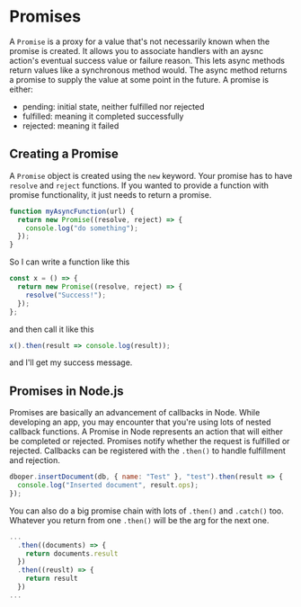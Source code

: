 # Promises

A `Promise` is a proxy for a value that's not necessarily known when the promise is created. It allows you to associate handlers with an aysnc action's eventual success value or failure reason. This lets async methods return values like a synchronous method would. The async method returns a promise to supply the value at some point in the future. A promise is either:

- pending: initial state, neither fulfilled nor rejected
- fulfilled: meaning it completed successfully
- rejected: meaning it failed

## Creating a Promise

A `Promise` object is created using the `new` keyword. Your promise has to have `resolve` and `reject` functions. If you wanted to provide a function with promise functionality, it just needs to return a promise.

```js
function myAsyncFunction(url) {
  return new Promise((resolve, reject) => {
    console.log("do something");
  });
}
```

So I can write a function like this

```js
const x = () => {
  return new Promise((resolve, reject) => {
    resolve("Success!");
  });
};
```

and then call it like this

```js
x().then(result => console.log(result));
```

and I'll get my success message.

## Promises in Node.js

Promises are basically an advancement of callbacks in Node. While developing an app, you may encounter that you're using lots of nested callback functions. A Promise in Node represents an action that will either be completed or rejected. Promises notify whether the request is fulfilled or rejected. Callbacks can be registered with the `.then()` to handle fulfillment and rejection.

```js
dboper.insertDocument(db, { name: "Test" }, "test").then(result => {
  console.log("Inserted document", result.ops);
});
```

You can also do a big promise chain with lots of `.then()` and `.catch()` too. Whatever you return from one `.then()` will be the arg for the next one.

```js
...
  .then((documents) => {
    return documents.result
  })
  .then((reuslt) => {
    return result
  })
...
```

